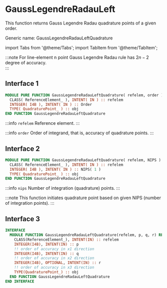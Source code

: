 # GaussLegendreRadauLeft

This function returns Gauss Legendre Radau quadrature points of a given order.

<span class="badge badge--success"> Generic name: GaussLegendreRadauLeftQuadrature </span>

import Tabs from '@theme/Tabs';
import TabItem from '@theme/TabItem';

:::note
For line-element n point Gauss Legendre Radau rule has $2n-2$ degree of accuracy.\
:::

## Interface 1

```fortran
MODULE PURE FUNCTION GaussLegendreRadauLeftQuadrature( refelem, order ) RESULT( obj )
  CLASS( ReferenceElement_ ), INTENT( IN ) :: refelem
  INTEGER( I4B ), INTENT( IN ) :: Order
  TYPE( QuadraturePoint_ ) :: obj
END FUNCTION GaussLegendreRadauLeftQuadrature
```

:::info `refelem`
Reference element.
:::

:::info `order`
Order of integrand, that is, accuracy of quadrature points.
:::

## Interface 2

```fortran
MODULE PURE FUNCTION GaussLegendreRadauLeftQuadrature( refelem, NIPS ) RESULT( obj )
  CLASS( ReferenceElement_ ), INTENT( IN ) :: refelem
  INTEGER( I4B ), INTENT( IN ) :: NIPS( 1 )
  TYPE( QuadraturePoint_ ) :: obj
END FUNCTION GaussLegendreRadauLeftQuadrature
```

:::info `nips`
Number of integration (quadrature) points.
:::

:::note
This function initiates quadrature point based on given NIPS (number of integration points).
:::

## Interface 3

```fortran
INTERFACE
  MODULE FUNCTION GaussLegendreRadauLeftQuadrature(refelem, p, q, r) RESULT(obj)
    CLASS(ReferenceElement_), INTENT(IN) :: refelem
    INTEGER(I4B), INTENT(IN) :: p
    !! order of accuracy in x1 direction
    INTEGER(I4B), INTENT(IN) :: q
    !! order of accuracy in x2 direction
    INTEGER(I4B), OPTIONAL, INTENT(IN) :: r
    !! order of accuracy in x3 direction
    TYPE(QuadraturePoint_) :: obj
  END FUNCTION GaussLegendreRadauLeftQuadrature
END INTERFACE
```
